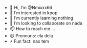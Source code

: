 - 👋 Hi, I’m @Nmixxx66
- 👀 I’m interested in kpop
- 🌱 I’m currently learning nothing
- 💞️ I’m looking to collaborate on nada
- 📫 How to reach me ...
- 😄 Pronouns: ela dela
- ⚡ Fun fact: nao tem
